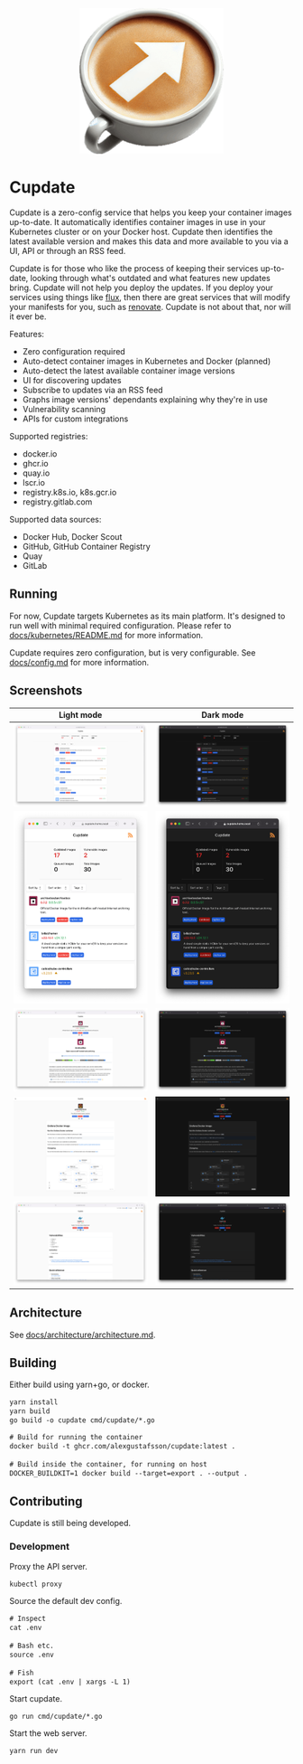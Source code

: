 <p align="center">
  <img src=".github/logo.png" alt="Logo">
</p>

# Cupdate

Cupdate is a zero-config service that helps you keep your container images
up-to-date. It automatically identifies container images in use in your
Kubernetes cluster or on your Docker host. Cupdate then identifies the latest
available version and makes this data and more available to you via a UI, API or
through an RSS feed.

Cupdate is for those who like the process of keeping their services up-to-date,
looking through what's outdated and what features new updates bring. Cupdate
will not help you deploy the updates. If you deploy your services using things
like [flux](https://github.com/fluxcd/flux2), then there are great services that
will modify your manifests for you, such as
[renovate](https://github.com/renovatebot/renovate). Cupdate is not about that,
nor will it ever be.

Features:

- Zero configuration required
- Auto-detect container images in Kubernetes and Docker (planned)
- Auto-detect the latest available container image versions
- UI for discovering updates
- Subscribe to updates via an RSS feed
- Graphs image versions' dependants explaining why they're in use
- Vulnerability scanning
- APIs for custom integrations

Supported registries:

- docker.io
- ghcr.io
- quay.io
- lscr.io
- registry.k8s.io, k8s.gcr.io
- registry.gitlab.com

Supported data sources:

- Docker Hub, Docker Scout
- GitHub, GitHub Container Registry
- Quay
- GitLab

## Running

For now, Cupdate targets Kubernetes as its main platform. It's designed to run
well with minimal required configuration. Please refer to
[docs/kubernetes/README.md](docs/kubernetes/README.md) for more information.

Cupdate requires zero configuration, but is very configurable. See
[docs/config.md](docs/config.md) for more information.

## Screenshots

| Light mode                                                                                            | Dark mode                                                                                           |
| ----------------------------------------------------------------------------------------------------- | --------------------------------------------------------------------------------------------------- |
| ![Dashboard screenshot in light mode](./docs/screenshots/dashboard-light.png)                         | ![Dashboard screenshot in dark mode](./docs/screenshots/dashboard-dark.png)                         |
| ![Dashboard screenshot on small screen in light mode](./docs/screenshots/dashboard-small-light.png)   | ![Dashboard screenshot on small screen in dark mode](./docs/screenshots/dashboard-small-dark.png)   |
| ![Image page screenshot in light mode](./docs/screenshots/image-page-light.png)                       | ![Image page screenshot in dark mode](./docs/screenshots/image-page-dark.png)                       |
| ![Full image screenshot page in light mode](./docs/screenshots/image-page-full-light.png)             | ![Full image page screenshot in dark mode](./docs/screenshots/image-page-full-dark.png)             |
| ![Vulnerable image page screenshot in light mode](./docs/screenshots/image-page-vulnerable-light.png) | ![Vulnerable image page screenshot in dark mode](./docs/screenshots/image-page-vulnerable-dark.png) |

## Architecture

See [docs/architecture/architecture.md](docs/architecture/architecture.md).

## Building

Either build using yarn+go, or docker.

```shell
yarn install
yarn build
go build -o cupdate cmd/cupdate/*.go
```

```shell
# Build for running the container
docker build -t ghcr.com/alexgustafsson/cupdate:latest .

# Build inside the container, for running on host
DOCKER_BUILDKIT=1 docker build --target=export . --output .
```

## Contributing

Cupdate is still being developed.

### Development

Proxy the API server.

```shell
kubectl proxy
```

Source the default dev config.

```shell
# Inspect
cat .env

# Bash etc.
source .env

# Fish
export (cat .env | xargs -L 1)
```

Start cupdate.

```shell
go run cmd/cupdate/*.go
```

Start the web server.

```shell
yarn run dev
```
